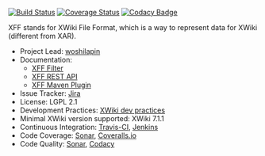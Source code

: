 [![Build Status](https://travis-ci.org/xwiki-contrib/api-xff.svg)](https://travis-ci.org/xwiki-contrib/api-xff)
[![Coverage Status](https://coveralls.io/repos/xwiki-contrib/api-xff/badge.svg?branch=master&service=github)](https://coveralls.io/github/xwiki-contrib/api-xff?branch=master)
[![Codacy Badge](https://api.codacy.com/project/badge/6057ae7706fc412797caab13ee0e70fa)](https://www.codacy.com/app/woshilapin/api-xff)

XFF stands for XWiki File Format, which is a way to represent data for XWiki (different from XAR).

* Project Lead: [woshilapin](https://github.com/woshilapin/)
* Documentation:
  * [XFF Filter](http://extensions.xwiki.org/xwiki/bin/view/Extension/XFF+filter)
  * [XFF REST API](http://extensions.xwiki.org/xwiki/bin/view/Extension/XFF+REST+API)
  * [XFF Maven Plugin](http://extensions.xwiki.org/xwiki/bin/view/Extension/XFF+Maven+Plugin)
* Issue Tracker: [Jira](http://jira.xwiki.org/browse/XFF)
* License: LGPL 2.1
* Development Practices: [XWiki dev practices](http://dev.xwiki.org)
* Minimal XWiki version supported: XWiki 7.1.1
* Continuous Integration: [Travis-CI](https://travis-ci.org/xwiki-contrib/api-xff), [Jenkins](http://jenkins.xwiki.org/job/contrib-api-xff/)
* Code Coverage:  [Sonar](http://sonar.xwiki.org/dashboard/index/10464), [Coveralls.io](https://coveralls.io/github/xwiki-contrib/api-xff?branch=master)
* Code Quality: [Sonar](http://sonar.xwiki.org/dashboard/index/10464), [Codacy](https://www.codacy.com/app/woshilapin/api-xff/dashboard)
